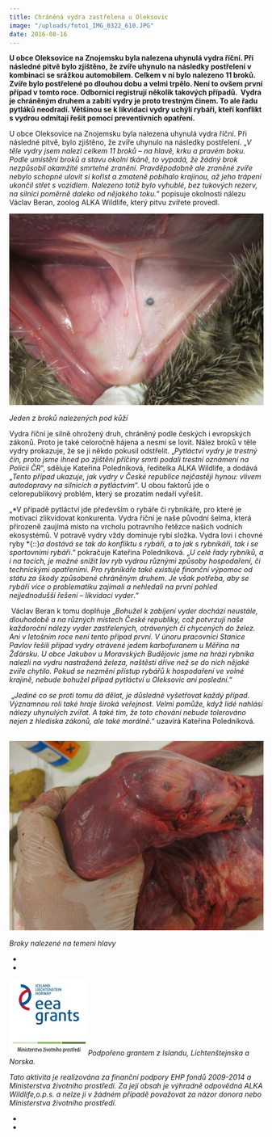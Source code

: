 ```yaml
---
title: Chráněná vydra zastřelena u Oleksovic
image: "/uploads/foto1_IMG_0322_610.JPG"
date: 2016-08-16
---
```



<b>U obce Oleksovice na Znojemsku byla nalezena uhynulá vydra říční. Při
následné pitvě bylo zjištěno, že zvíře uhynulo na následky postřelení v
kombinaci se srážkou automobilem. Celkem v ní bylo nalezeno 11 broků.
Zvíře bylo postřelené po dlouhou dobu a velmi trpělo. Není to ovšem
první případ v tomto roce. Odborníci registrují několik takových
případů.  Vydra je chráněným druhem a zabití vydry je proto trestným
činem. To ale řadu pytláků neodradí. Většinou se k likvidaci vydry
uchýlí rybáři, kteří konflikt s vydrou odmítají řešit pomocí
preventivních opatření. </b>

U obce Oleksovice na Znojemsku byla nalezena uhynulá vydra říční. Při
následné pitvě, bylo zjištěno, že zvíře uhynulo na následky postřelení.
„*V těle vydry jsem nalezl celkem 11 broků – na hlavě, krku a pravém
boku. Podle umístění broků a stavu okolní tkáně, to vypadá, že žádný
brok nezpůsobil okamžité smrtelné zranění. Pravděpodobně ale zraněné
zvíře nebylo schopné ulovit si kořist a zmateně pobíhalo krajinou, až
jeho trápení ukončil střet s vozidlem. Nalezeno totiž bylo vyhublé, bez
tukových rezerv, na silnici poměrně daleko od nějakého toku.*“ popisuje
okolnosti nálezu Václav Beran, zoolog ALKA Wildlife, který pitvu zvířete
provedl.

![](/uploads/foto2_IMG_0327_610.JPG)

*Jeden z broků nalezených pod kůží*

Vydra říční je silně ohrožený druh, chráněný podle českých i evropských
zákonů. Proto je také celoročně hájena a nesmí se lovit. Nález broků v
těle vydry prokazuje, že se ji někdo pokusil odstřelit. „*Pytláctví
vydry je trestný čin, proto jsme ihned po zjištění příčiny smrti podali
trestní oznámení na Policii ČR*“, sděluje Kateřina Poledníková,
ředitelka ALKA Wildlife, a dodává „*Tento případ ukazuje, jak vydry v
České republice nejčastěji hynou: vlivem autodopravy na silnicích a
pytláctvím*“. U obou faktorů jde o celorepublikový problém, který se
prozatím nedaří vyřešit.

„*V případě pytláctví jde především o rybáře či rybníkáře, pro které je
motivací zlikvidovat konkurenta. Vydra říční je naše původní šelma,
která přirozeně zaujímá místo na vrcholu potravního řetězce našich
vodních ekosystémů. V potravě vydry vždy dominuje rybí složka. Vydra
loví i chovné ryby *{::}*a dostává se tak do konfliktu s rybáři, a to
jak s rybníkáři, tak i se sportovními rybáři*.“ pokračuje Kateřina
Poledníková. „*U celé řady rybníků, a i na tocích, je možné snížit lov
ryb vydrou různými způsoby hospodaření, či technickými opatřeními. Pro
rybníkáře také existuje finanční výpomoc od státu za škody způsobené
chráněným druhem. Je však potřeba, aby se rybáři více o problematiku
zajímali a nehledali na první pohled nejjednodušší řešení – likvidaci
vyder*.“

 Václav Beran k tomu doplňuje „*Bohužel k zabíjení vyder dochází
neustále, dlouhodobě a na různých místech České republiky, což potvrzují
naše každoroční nálezy vyder zastřelených, otrávených či chycených do
želez. Ani v letošním roce není tento případ první. V únoru pracovníci
Stanice Pavlov řešili případ vydry otrávené jedem karbofuranem u Měřína
na Žďársku. U obce Jakubov u Moravských Budějovic jsme na hrázi rybníka
nalezli na vydru nastražená železa, naštěstí dříve než se do nich nějaké
zvíře chytilo. Pokud se nezmění přístup rybářů k hospodaření ve volné
krajině, nebude bohužel případ pytláctví u Oleksovic ani poslední*.“

 „*Jediné co se proti tomu dá dělat, je důsledně vyšetřovat každý
případ. Významnou roli také hraje široká veřejnost. Velmi pomůže, když
lidé nahlásí nálezy uhynulých zvířat. A také tím, že toto chování nebude
tolerováno nejen z hlediska zákonů, ale také morálně*.“ uzavírá Kateřina
Poledníková.

 ![](/uploads/foto3_IMG_0336_610.JPG)

*Broky nalezené na temeni hlavy*

*  
*

<i> </i>

<div>
<div>
<div class="margin" markdown="1">
<i><em><img alt="" src="/uploads/loga_mgs_stojato_mm.jpg"
class="wysiwyg-float-left" />Podpořeno grantem z Islandu,
Lichtenštejnska a Norska</em>. </i>

<i><em>Tato aktivita je realizována za finanční podpory EHP fondů
2009-2014 a Ministerstva životního prostředí. Za její obsah je výhradně
odpovědná ALKA Wildlife,o.p.s. a nelze ji v žádném případě považovat za
názor donora nebo Ministerstva životního prostředí.</em> </i>

</div>
</div>
</div>

*  
*



